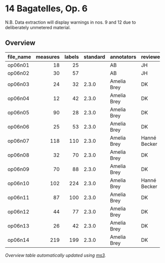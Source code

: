 # 14 Bagatelles, Op. 6

N.B. Data extraction will display warnings in nos. 9 and 12 due to deliberately unmetered material.

## Overview
|file_name|measures|labels|standard|annotators | reviewers  |
|---------|-------:|-----:|--------|-----------|------------|
|op06n01  |      18|    25|        |AB         |JH          |
|op06n02  |      30|    57|        |AB         |JH          |
|op06n03  |      24|    32|2.3.0   |Amelia Brey|DK          |
|op06n04  |      12|    42|2.3.0   |Amelia Brey|DK          |
|op06n05  |      90|    28|2.3.0   |Amelia Brey|DK          |
|op06n06  |      25|    53|2.3.0   |Amelia Brey|DK          |
|op06n07  |     118|   110|2.3.0   |Amelia Brey|Hanné Becker|
|op06n08  |      32|    70|2.3.0   |Amelia Brey|DK          |
|op06n09  |      70|    88|2.3.0   |Amelia Brey|DK          |
|op06n10  |     102|   224|2.3.0   |Amelia Brey|Hanné Becker|
|op06n11  |      87|   100|2.3.0   |Amelia Brey|DK          |
|op06n12  |      44|    77|2.3.0   |Amelia Brey|DK          |
|op06n13  |      26|    42|2.3.0   |Amelia Brey|DK          |
|op06n14  |     219|   199|2.3.0   |Amelia Brey|DK          |


*Overview table automatically updated using [ms3](https://johentsch.github.io/ms3/).*
